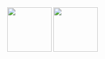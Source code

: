 <div align="center" dir:"auto"> 
  <div style="display: inline-block; width: fit-content;">
    <img style="max-width: 100%; height: 100px;" src="https://github-readme-stats.vercel.app/api?username=NaCl117&hide=issues,prs&show_icons=true&icon_color=d35482&title_color=d35482&text_color=39290f&border_radius=10&bg_color=f0e0c5&rank_icon=percentile&border_color=d35482&ring_color=b62f60&include_all_commits=true&custom_title=🌸Estatísticas🌸"/>
  </div>
  <div style="display: inline-block; width: fit-content;">
    <img style="max-width: 100%; height: 100px;" src="https://github-readme-stats.vercel.app/api/top-langs/?username=anuraghazra&layout=donut-vertical"/>
  </div>
</div>
